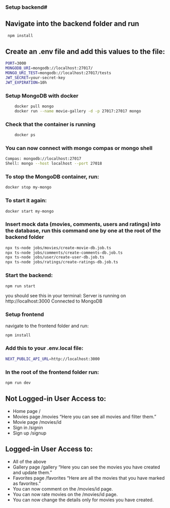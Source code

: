 ### Setup backend#

## Navigate into the backend folder and run

```bash
 npm install
```

## Create an .env file and add this values to the file:

```bash
PORT=3000
MONGODB_URI=mongodb://localhost:27017/
MONGO_URI_TEST=mongodb://localhost:27017/tests
JWT_SECRET=your-secret-key
JWT_EXPIRATION=10h
```

### Setup MongoDB with docker

```bash
    docker pull mongo
    docker run --name movie-gallery -d -p 27017:27017 mongo
```

### Check that the container is running

```bash
    docker ps
```

### You can now connect with mongo compas or mongo shell

```bash
Compas: mongodb://localhost:27017
Shell: mongo --host localhost --port 27018
```

### To stop the MongoDB container, run:

```bash
docker stop my-mongo
```

### To start it again:

```bash
docker start my-mongo
```

### Insert mock data (movies, comments, users and ratings) into the database, run this command one by one at the root of the backend folder

```bash
npx ts-node jobs/movies/create-movie-db.job.ts
npx ts-node jobs/comments/create-comments-db.job.ts
npx ts-node jobs/user/create-user-db.job.ts
npx ts-node jobs/ratings/create-ratings-db.job.ts

```

### Start the backend:

```bash
npm run start
```

you should see this in your terminal:
Server is running on http://localhost:3000
Connected to MongoDB

### Setup frontend

navigate to the frontend folder and run:

```bash
npm install
```

### Add this to your .env.local file:

```bash
NEXT_PUBLIC_API_URL=http://localhost:3000
```

### In the root of the frontend folder run:

```bash
npm run dev
```

## Not Logged-in User Access to:

- Home page /
- Movies page /movies “Here you can see all movies and filter them.”
- Movie page /movies/id
- Sign in /signin
- Sign up /signup

## Logged-in User Access to:

- All of the above
- Gallery page /gallery “Here you can see the movies you have created and update them.”
- Favorites page /favorites “Here are all the movies that you have marked as favorites.”
- You can now comment on the /movies/id page.
- You can now rate movies on the /movies/id page.
- You can now change the details only for movies you have created.
